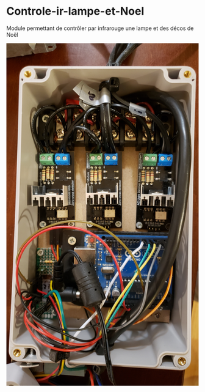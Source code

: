 # Controle-ir-lampe-et-Noel
Module  permettant de contrôler par infrarouge une lampe et des décos de Noël

![](/images/20191212_194736.jpg)
